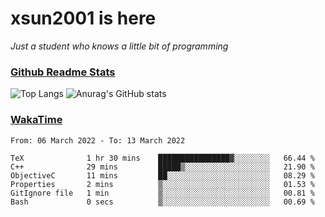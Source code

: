 # xsun2001 is here

*Just a student who knows a little bit of programming*

### [Github Readme Stats](https://github.com/anuraghazra/github-readme-stats)

![Top Langs](https://github-readme-stats.vercel.app/api/top-langs/?username=xsun2001&layout=compact&theme=radical) ![Anurag's GitHub stats](https://github-readme-stats.vercel.app/api?username=xsun2001&show_icons=true&theme=radical)

### [WakaTime](https://wakatime.com)

<!--START_SECTION:waka-->

```text
From: 06 March 2022 - To: 13 March 2022

TeX              1 hr 30 mins    ████████████████▓░░░░░░░░   66.44 %
C++              29 mins         █████▒░░░░░░░░░░░░░░░░░░░   21.90 %
ObjectiveC       11 mins         ██░░░░░░░░░░░░░░░░░░░░░░░   08.29 %
Properties       2 mins          ▒░░░░░░░░░░░░░░░░░░░░░░░░   01.53 %
GitIgnore file   1 min           ▒░░░░░░░░░░░░░░░░░░░░░░░░   00.81 %
Bash             0 secs          ▒░░░░░░░░░░░░░░░░░░░░░░░░   00.69 %
```

<!--END_SECTION:waka-->
